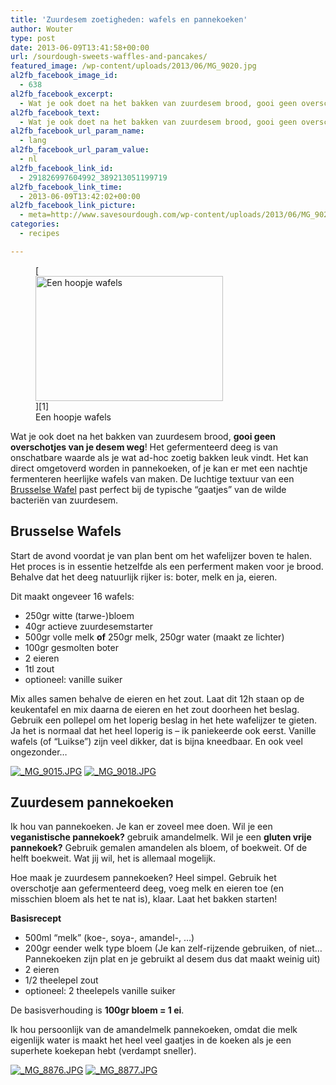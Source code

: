 ```yaml
---
title: 'Zuurdesem zoetigheden: wafels en pannekoeken'
author: Wouter
type: post
date: 2013-06-09T13:41:58+00:00
url: /sourdough-sweets-waffles-and-pancakes/
featured_image: /wp-content/uploads/2013/06/MG_9020.jpg
al2fb_facebook_image_id:
  - 638
al2fb_facebook_excerpt:
  - Wat je ook doet na het bakken van zuurdesem brood, gooi geen overschotjes van je desem weg! Het gefermenteerd deeg is van onschatbare waarde als je wat ad-hoc zoetig bakken leuk vindt. Het kan direct omgetoverd worden in pannekoeken, of je kan er met een nachtje fermenteren heerlijke wafels van maken. De luchtige textuur van een Brusselse Wafel past perfect bij de typische "gaatjes" van de wilde bacteriën van zuurdesem.
al2fb_facebook_text:
  - Wat je ook doet na het bakken van zuurdesem brood, gooi geen overschotjes van je desem weg! Het gefermenteerd deeg is van onschatbare waarde als je wat ad-hoc zoetig bakken leuk vindt. Het kan direct omgetoverd worden in pannekoeken, of je kan er met een nachtje fermenteren heerlijke wafels van maken. De luchtige textuur van een Brusselse Wafel past perfect bij de typische "gaatjes" van de wilde bacteriën van zuurdesem.
al2fb_facebook_url_param_name:
  - lang
al2fb_facebook_url_param_value:
  - nl
al2fb_facebook_link_id:
  - 291826997604992_389213051199719
al2fb_facebook_link_time:
  - 2013-06-09T13:42:02+00:00
al2fb_facebook_link_picture:
  - meta=http://www.savesourdough.com/wp-content/uploads/2013/06/MG_9020-300x200.jpg
categories:
  - recipes

---
```

<figure id="attachment_638" style="width: 300px" class="wp-caption aligncenter">[<img class="size-medium wp-image-638" title="A stack of waffles" src="https://redzuurdesem.be/wp-content/uploads/2013/06/MG_9020-300x200.jpg" alt="Een hoopje wafels" width="300" height="200" srcset="https://redzuurdesem.be/wp-content/uploads/2013/06/MG_9020-300x200.jpg 300w, https://redzuurdesem.be/wp-content/uploads/2013/06/MG_9020-700x466.jpg 700w, https://redzuurdesem.be/wp-content/uploads/2013/06/MG_9020.jpg 1024w" sizes="(max-width: 300px) 100vw, 300px" />][1]<figcaption class="wp-caption-text">Een hoopje wafels</figcaption></figure> 

Wat je ook doet na het bakken van zuurdesem brood, **gooi geen overschotjes van je desem weg**! Het gefermenteerd deeg is van onschatbare waarde als je wat ad-hoc zoetig bakken leuk vindt. Het kan direct omgetoverd worden in pannekoeken, of je kan er met een nachtje fermenteren heerlijke wafels van maken. De luchtige textuur van een [Brusselse Wafel][2] past perfect bij de typische &#8220;gaatjes&#8221; van de wilde bacteriën van zuurdesem.

## Brusselse Wafels

Start de avond voordat je van plan bent om het wafelijzer boven te halen. Het proces is in essentie hetzelfde als een perferment maken voor je brood. Behalve dat het deeg natuurlijk rijker is: boter, melk en ja, eieren.
  
Dit maakt ongeveer 16 wafels:

  * <span style="line-height: 15px;">250gr witte (tarwe-)bloem</span>
  * 40gr actieve zuurdesemstarter
  * 500gr volle melk **of** 250gr melk, 250gr water (maakt ze lichter)
  * 100gr gesmolten boter
  * 2 eieren
  * 1tl zout
  * optioneel: vanille suiker

Mix alles samen behalve de eieren en het zout. Laat dit 12h staan op de keukentafel en mix daarna de eieren en het zout doorheen het beslag. Gebruik een pollepel om het loperig beslag in het hete wafelijzer te gieten. Ja het is normaal dat het heel loperig is &#8211; ik paniekeerde ook eerst. Vanille wafels (of &#8220;Luikse&#8221;) zijn veel dikker, dat is bijna kneedbaar. En ook veel ongezonder&#8230;

<p><a href="http://lh5.ggpht.com/-fexUzUz1YL0/UbQ7kCJobyI/AAAAAAAAG4M/Q9Wz6O-ncug/s1024/_MG_9015.JPG" link="https://picasaweb.google.com/108809100421188137955/Savesourdough#5887396103118679842" title="" ><img src="http://lh5.ggpht.com/-fexUzUz1YL0/UbQ7kCJobyI/AAAAAAAAG4M/Q9Wz6O-ncug/w400-o/_MG_9015.JPG" alt="_MG_9015.JPG" title="" class="alignleft pe2-photo"  /></a> <a href="http://lh5.ggpht.com/-mbvCErAm7x4/UbQ7lEx8UuI/AAAAAAAAG4U/HKjiOZZ2xt0/s1024/_MG_9018.JPG" link="https://picasaweb.google.com/108809100421188137955/Savesourdough#5887396121004495586" title="" ><img src="http://lh5.ggpht.com/-mbvCErAm7x4/UbQ7lEx8UuI/AAAAAAAAG4U/HKjiOZZ2xt0/w400-o/_MG_9018.JPG" alt="_MG_9018.JPG" title="" class="alignleft pe2-photo"  /></a></p>

## Zuurdesem pannekoeken

Ik hou van pannekoeken. Je kan er zoveel mee doen. Wil je een **veganistische pannekoek?** gebruik amandelmelk. Wil je een **gluten vrije pannekoek?** Gebruik gemalen amandelen als bloem, of boekweit. Of de helft boekweit. Wat jij wil, het is allemaal mogelijk.

Hoe maak je zuurdesem pannekoeken? Heel simpel. Gebruik het overschotje aan gefermenteerd deeg, voeg melk en eieren toe (en misschien bloem als het te nat is), klaar. Laat het bakken starten!

**Basisrecept**

  * <span style="line-height: 15px;">500ml &#8220;melk&#8221; (koe-, soya-, amandel-, &#8230;)</span>
  * 200gr eender welk type bloem (Je kan zelf-rijzende gebruiken, of niet&#8230; Pannekoeken zijn plat en je gebruikt al desem dus dat maakt weinig uit)
  * 2 eieren
  * 1/2 theelepel zout
  * optioneel: 2 theelepels vanille suiker

De basisverhouding is **100gr bloem = 1 ei**.
  
Ik hou persoonlijk van de amandelmelk pannekoeken, omdat die melk eigenlijk water is maakt het heel veel gaatjes in de koeken als je een superhete koekepan hebt (verdampt sneller).

<p><a href="http://lh6.ggpht.com/-FAsWbNxTEc4/UbQ7nor_prI/AAAAAAAAG4k/KqfHznXkA38/s1024/_MG_8876.JPG" link="https://picasaweb.google.com/108809100421188137955/Savesourdough#5887396165002962610" title="" ><img src="http://lh6.ggpht.com/-FAsWbNxTEc4/UbQ7nor_prI/AAAAAAAAG4k/KqfHznXkA38/w400-o/_MG_8876.JPG" alt="_MG_8876.JPG" title="" class="alignleft pe2-photo"  /></a> <a href="http://lh3.ggpht.com/-JsABb0b1j0c/UbQ7pjvQkhI/AAAAAAAAG4s/piOjlyOoydo/s1024/_MG_8877.JPG" link="https://picasaweb.google.com/108809100421188137955/Savesourdough#5887396198034215442" title="" ><img src="http://lh3.ggpht.com/-JsABb0b1j0c/UbQ7pjvQkhI/AAAAAAAAG4s/piOjlyOoydo/w400-o/_MG_8877.JPG" alt="_MG_8877.JPG" title="" class="alignleft pe2-photo"  /></a></p>

 [1]: https://redzuurdesem.be/wp-content/uploads/2013/06/MG_9020.jpg
 [2]: http://en.wikipedia.org/wiki/Belgian_waffle